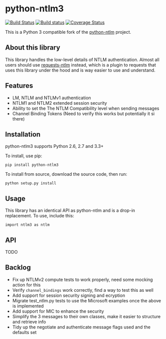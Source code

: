 python-ntlm3
============
[![Build Status](https://travis-ci.org/jborean93/python-ntlm3.svg?branch=feature/add-ntlmv2)](https://travis-ci.org/jborean93/python-ntlm) [![Build status](https://ci.appveyor.com/api/projects/status/jtgb7bk5mavgysmq?svg=true)](https://ci.appveyor.com/project/jborean93/python-ntlm3)
 [![Coverage Status](https://coveralls.io/repos/github/jborean93/python-ntlm3/badge.svg?branch=feature/add-ntlmv2)](https://coveralls.io/github/jborean93/python-ntlm3?branch=feature/add-ntlmv2)

This is a Python 3 compatible fork of the [python-ntlm](https://code.google.com/p/python-ntlm) project. 

About this library
------------------

This library handles the low-level details of NTLM authentication. Almost all users should use [requests-ntlm](https://github.com/requests/requests-ntlm) instead, which is a plugin to requests that uses this library under the hood and is way easier to use and understand. 

Features
--------
* LM, NTLM and NTLMv1 authentication
* NTLM1 and NTLM2 extended session security
* Ability to set the The NTLM Compatibility level when sending messages
* Channel Binding Tokens (Need to verify this works but potentially it si there)

Installation
------------

python-ntlm3 supports Python 2.6, 2.7 and 3.3+ 

To install, use pip:

    pip install python-ntlm3

To install from source, download the source code, then run:

    python setup.py install
    
Usage
------------

This library has an identical API as python-ntlm and is a drop-in replacement. To use, include this:

    import ntlm3 as ntlm

API
----------

TODO


Backlog
-------
* Fix up NTLMv2 compute tests to work properly, need some mocking action for this
* Verify `channel_bindings` work correctly, find a way to test this as well
* Add support for session security signing and ecryption
* Migrate test_ntlm.py tests to use the Microsoft examples once the above is implemented
* Add support for MIC to enhance the security
* Simplify the 3 messages to their own classes, make it easier to structure and retrieve info
* Tidy up the negotiate and authenticate message flags used and the defaults set